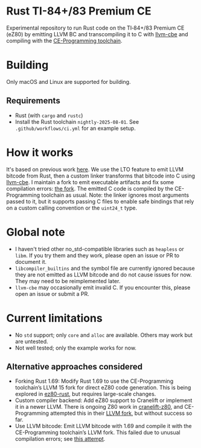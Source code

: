 # Rust TI-84+/83 Premium CE
Experimental repository to run Rust code on the TI‑84+/83 Premium CE (eZ80) by emitting LLVM BC and transcompiling it to C with [llvm-cbe](https://github.com/JuliaHubOSS/llvm-cbe) and compiling with the [CE-Programming toolchain](https://ce-programming.github.io/toolchain/index.html).

# Building
Only macOS and Linux are supported for building.
## Requirements
- Rust (with `cargo` and `rustc`)
- Install the Rust toolchain `nightly-2025-08-01`. See `.github/workflows/ci.yml` for an example setup.

# How it works
It's based on previous work [here](https://github.com/coco875/rustice/tree/old?tab=readme-ov-file#how-it-works). We use the LTO feature to emit LLVM bitcode from Rust, then a custom linker transforms that bitcode into C using [llvm-cbe](https://github.com/JuliaHubOSS/llvm-cbe). I maintain a fork to emit executable artifacts and fix some compilation errors: [the fork](https://github.com/coco875/llvm-cbe). The emitted C code is compiled by the CE-Programming toolchain as usual. Note: the linker ignores most arguments passed to it, but it supports passing C files to enable safe bindings that rely on a custom calling convention or the `uint24_t` type.

# Global note
- I haven't tried other no_std-compatible libraries such as `heapless` or `libm`. If you try them and they work, please open an issue or PR to document it.
- `libcompiler_builtins` and the symbol file are currently ignored because they are not emitted as LLVM bitcode and do not cause issues for now. They may need to be reimplemented later.
- `llvm-cbe` may occasionally emit invalid C. If you encounter this, please open an issue or submit a PR.

# Current limitations
- No `std` support; only `core` and `alloc` are available. Others may work but are untested.
- Not well tested; only the example works for now.

## Alternative approaches considered
- Forking Rust 1.69: Modify Rust 1.69 to use the CE-Programming toolchain’s LLVM 15 fork for direct eZ80 code generation. This is being explored in [ez80-rust](https://github.com/ez80-rust), but requires large-scale changes.
- Custom compiler backend: Add eZ80 support to Cranelift or implement it in a newer LLVM. There is ongoing Z80 work in [cranelift-z80](https://github.com/zlfn/cranelift-z80), and CE-Programming attempted this in their [LLVM fork](https://github.com/CE-Programming/llvm-project), but without success so far.
- Use LLVM bitcode: Emit LLVM bitcode with 1.69 and compile it with the CE-Programming toolchain’s LLVM fork. This failed due to unusual compilation errors; see [this attempt](https://github.com/coco875/rustice/tree/old).